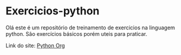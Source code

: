 # Exercicios-python

Olá este é um repositório de treinamento de exercicios na linguagem python.
São exercícios básicos porém uteis para praticar. 




Link do site:
[Python Org](https://wiki.python.org.br/ListaDeExercicios)

